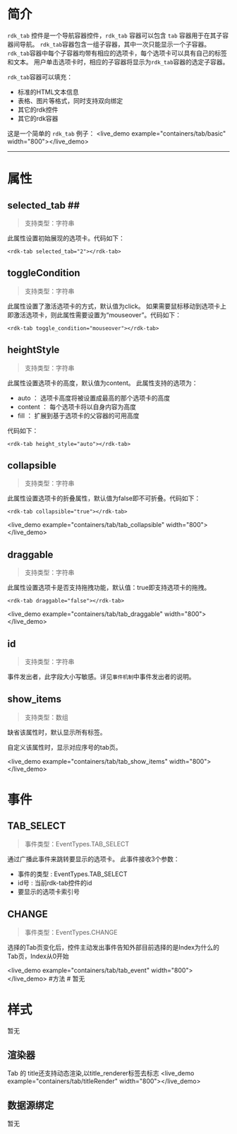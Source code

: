 # 简介 #

`rdk_tab` 控件是一个导航容器控件，`rdk_tab` 容器可以包含 `tab` 容器用于在其子容器间导航。
`rdk_tab`容器包含一组子容器，其中一次只能显示一个子容器。
`rdk_tab`容器中每个子容器均带有相应的选项卡，每个选项卡可以具有自己的标签和文本。
用户单击选项卡时，相应的子容器将显示为`rdk_tab`容器的选定子容器。

`rdk_tab`容器可以填充：

- 标准的HTML文本信息
- 表格、图片等格式，同时支持双向绑定
- 其它的rdk控件
- 其它的rdk容器

这是一个简单的 `rdk_tab` 例子：
<live_demo example="containers/tab/basic" width="800"></live_demo>

---
# 属性 #

## selected_tab <binding></binding>##
> 支持类型：字符串

此属性设置初始展现的选项卡。代码如下：

    <rdk-tab selected_tab="2"></rdk-tab>

## toggleCondition ##
>支持类型：字符串

此属性设置了激活选项卡的方式，默认值为click。
如果需要鼠标移动到选项卡上即激活选项卡，则此属性需要设置为“mouseover”。代码如下：

    <rdk-tab toggle_condition="mouseover"></rdk-tab>

## heightStyle ##
> 支持类型：字符串

此属性设置选项卡的高度，默认值为content。
此属性支持的选项为：

- auto ： 选项卡高度将被设置成最高的那个选项卡的高度
- content ： 每个选项卡将以自身内容为高度
- fill ： 扩展到基于选项卡的父容器的可用高度

代码如下：

    <rdk-tab height_style="auto"></rdk-tab>

## collapsible ##
>支持类型：字符串

此属性设置选项卡的折叠属性，默认值为false即不可折叠。代码如下：

    <rdk-tab collapsible="true"></rdk-tab>

<live_demo example="containers/tab/tab_collapsible" width="800"></live_demo>

## draggable ##
>支持类型：字符串

此属性设置选项卡是否支持拖拽功能，默认值：true即支持选项卡的拖拽。

    <rdk-tab draggable="false"></rdk-tab>

<live_demo example="containers/tab/tab_draggable" width="800"></live_demo>

## id ##
>支持类型：字符串

事件发出者，此字段大小写敏感。详见`事件机制`中事件发出者的说明。

## show_items ##
>支持类型：数组

缺省该属性时，默认显示所有标签。

自定义该属性时，显示对应序号的tab页。

<live_demo example="containers/tab/tab_show_items" width="800"></live_demo>


# 事件 #

## TAB_SELECT ##
>事件类型：EventTypes.TAB_SELECT

通过广播此事件来跳转要显示的选项卡。
此事件接收3个参数：

- 事件的类型 : EventTypes.TAB_SELECT
- id号 : 当前rdk-tab控件的id
- 要显示的选项卡索引号

## CHANGE ##
>事件类型：EventTypes.CHANGE

选择的Tab页变化后，控件主动发出事件告知外部目前选择的是Index为什么的Tab页，Index从0开始

<live_demo example="containers/tab/tab_event" width="800"></live_demo>
#方法 #
暂无

# 样式 #

暂无

## 渲染器 ##

Tab 的 title还支持动态渲染,以title_renderer标签去标志
<live_demo example="containers/tab/titleRender" width="800"></live_demo>

## 数据源绑定 ##

暂无



<div>
<script data-main="/rdk/app/libs/rdk/rdk" src="/rdk/app/libs/requirejs/require.js"></script>
<script src="/doc/tools/doc_js/main.js"></script>
<script src="/doc/tools/doc_js/misc.js"></script>
</div>